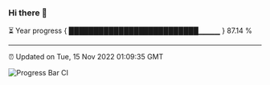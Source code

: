 ### Hi there 👋

⏳ Year progress { ██████████████████████████▁▁▁▁ } 87.14 %

---

⏰ Updated on Tue, 15 Nov 2022 01:09:35 GMT

![Progress Bar CI](https://github.com/liununu/liununu/workflows/Progress%20Bar%20CI/badge.svg)
